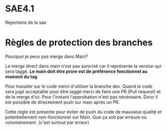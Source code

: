# SAE4.1
Répertoire de la sae

# Règles de protection des branches
Pourquoi je peux pas merge dans Main?

Le merge direct dans main n'est pas aurorisé car il représente la version qui sera taggé. **Le main doit être prore est de préférence fonctionnel au moment du tag**

Pour travailer sur le code merci d'utiliser la branche dev. Quand le code sera jugé acceptable pour être taggé merci de faire une PR (Pull request) et de le merge d'ici. Pour l'instant l'approbation n'est pas nécéssaire. Donc il est possible de directement push sur main après un PR.

Cette règle est présente pour éviter de push du code de mauvaise qualité et potentiellement non-fonctionnel sur Main. Que ça soit par erreure ou volontairement. (c'est surtout par erreur)
